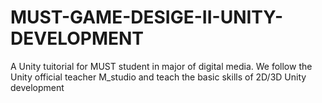 # MUST-GAME-DESIGE-II-UNITY-DEVELOPMENT
A Unity tuitorial for MUST student in major of digital media. We follow the Unity official teacher M_studio and teach the basic skills of 2D/3D Unity development 
